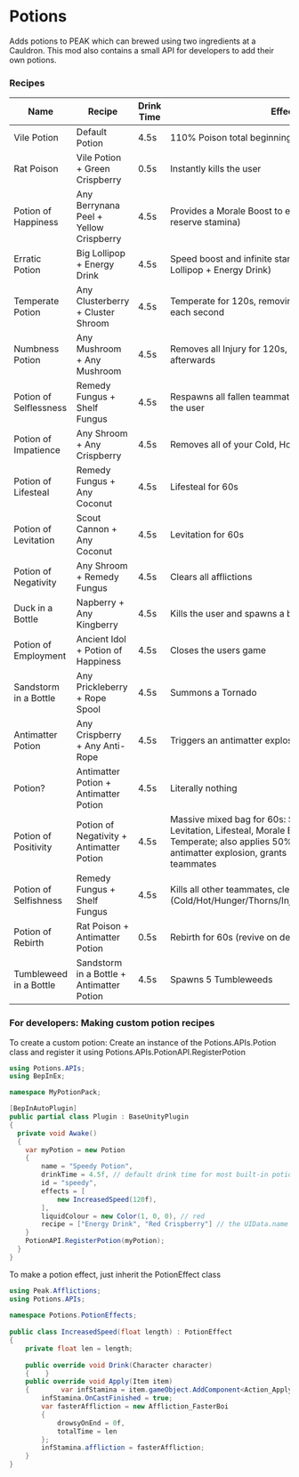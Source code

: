 # Potions
Adds potions to PEAK which can brewed using two ingredients at a Cauldron. This mod also contains a small API for developers to add their own potions.

### Recipes


| Name                   | Recipe                                    | Drink Time | Effects                                                                                                                                                                                                        |
| ---------------------- | ----------------------------------------- | ---------- | -------------------------------------------------------------------------------------------------------------------------------------------------------------------------------------------------------------- |
| Vile Potion            | Default Potion                            | 4.5s       | 110% Poison total beginning 10s after consuming                                                                                                                                                                |
| Rat Poison             | Vile Potion + Green Crispberry            | 0.5s       | Instantly kills the user                                                                                                                                                                                       |
| Potion of Happiness    | Any Berrynana Peel + Yellow Crispberry    | 4.5s       | Provides a Morale Boost to everyone (a whole bar of reserve stamina)                                                                                                                                           |
| Erratic Potion         | Big Lollipop + Energy Drink               | 4.5s       | Speed boost and infinite stamina for 20s (effects of Big Lollipop + Energy Drink)                                                                                                                              |
| Temperate Potion       | Any Clusterberry + Cluster Shroom         | 4.5s       | Temperate for 120s, removing 10% Cold and 10% Hot each second                                                                                                                                                  |
| Numbness Potion        | Any Mushroom + Any Mushroom               | 4.5s       | Removes all Injury for 120s, then returns the Injury afterwards                                                                                                                                                |
| Potion of Selflessness | Remedy Fungus + Shelf Fungus              | 4.5s       | Respawns all fallen teammates on the user, then kills the user                                                                                                                                                 |
| Potion of Impatience   | Any Shroom + Any Crispberry               | 4.5s       | Removes all of your Cold, Hot, Poison and Drowsy                                                                                                                                                               |
| Potion of Lifesteal    | Remedy Fungus + Any Coconut               | 4.5s       | Lifesteal for 60s                                                                                                                                                                                              |
| Potion of Levitation   | Scout Cannon + Any Coconut                | 4.5s       | Levitation for 60s                                                                                                                                                                                             |
| Potion of Negativity   | Any Shroom + Remedy Fungus                | 4.5s       | Clears all afflictions                                                                                                                                                                                         |
| Duck in a Bottle       | Napberry + Any Kingberry                  | 4.5s       | Kills the user and spawns a bunch of Rubber Duckies                                                                                                                                                            |
| Potion of Employment   | Ancient Idol + Potion of Happiness        | 4.5s       | Closes the users game                                                                                                                                                                                          |
| Sandstorm in a Bottle  | Any Prickleberry + Rope Spool             | 4.5s       | Summons a Tornado                                                                                                                                                                                              |
| Antimatter Potion      | Any Crispberry + Any Anti-Rope            | 4.5s       | Triggers an antimatter explosion and kills the user                                                                                                                                                            |
| Potion?                | Antimatter Potion + Antimatter Potion     | 4.5s       | Literally nothing                                                                                                                                                                                              |
| Potion of Positivity   | Potion of Negativity + Antimatter Potion  | 4.5s       | Massive mixed bag for 60s: Speed, Infinite Stamina, Levitation, Lifesteal, Morale Boost, Numbness, Temperate; also applies 50% Poison, triggers an antimatter explosion, grants Rebirth, and revives teammates |
| Potion of Selfishness  | Remedy Fungus + Shelf Fungus              | 4.5s       | Kills all other teammates, clears virtually all statuses (Cold/Hot/Hunger/Thorns/Injury/Poison/Drowsy/Curse)                                                                                                   |
| Potion of Rebirth      | Rat Poison + Antimatter Potion            | 0.5s       | Rebirth for 60s (revive on death)                                                                                                                                                                              |
| Tumbleweed in a Bottle | Sandstorm in a Bottle + Antimatter Potion | 4.5s       | Spawns 5 Tumbleweeds                                                                                                                                                                                           |



### For developers: Making custom potion recipes
To create a custom potion: Create an instance of the Potions.APIs.Potion class and register it using Potions.APIs.PotionAPI.RegisterPotion
```csharp
using Potions.APIs;
using BepInEx;

namespace MyPotionPack;

[BepInAutoPlugin]
public partial class Plugin : BaseUnityPlugin
{
  private void Awake()
  {
    var myPotion = new Potion
    {
        name = "Speedy Potion",
        drinkTime = 4.5f, // default drink time for most built-in potions
        id = "speedy",
        effects = [
            new IncreasedSpeed(120f),
        ],
        liquidColour = new Color(1, 0, 0), // red
        recipe = ["Energy Drink", "Red Crispberry"] // the UIData.name of the item
    }
    PotionAPI.RegisterPotion(myPotion);
  }
}
```
To make a potion effect, just inherit the PotionEffect class
```csharp
using Peak.Afflictions;  
using Potions.APIs;  
  
namespace Potions.PotionEffects;  
  
public class IncreasedSpeed(float length) : PotionEffect  
{  
    private float len = length;  
  
    public override void Drink(Character character)  
    {    }  
    public override void Apply(Item item)  
    {        var infStamina = item.gameObject.AddComponent<Action_ApplyAffliction>();  
        infStamina.OnCastFinished = true;  
        var fasterAffliction = new Affliction_FasterBoi  
        {  
            drowsyOnEnd = 0f,  
            totalTime = len  
        };  
        infStamina.affliction = fasterAffliction;  
    }  
}
```
